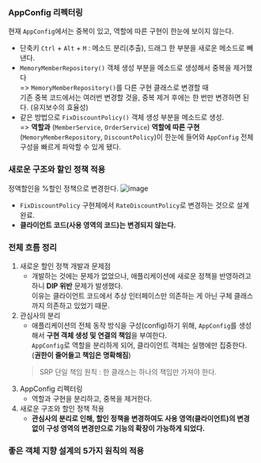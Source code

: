 ### AppConfig 리펙터링
현재 `AppConfig`에서는 중복이 있고, 역할에 따른 구현이 한눈에 보이지 않는다.

- 단축키 `Ctrl` + `Alt` + `M` : 메소드 분리(추출), 드래그 한 부분을 새로운 메소드로 빼낸다.
- `MemoryMemberRepository()` 객체 생성 부분을 메소드로 생성해서 중복을 제거했다 <br>
=> `MemoryMemberRepository()`를 다른 구현 클래스로 변경할 때 <br>
기존 중복 코드에서는 여러번 변경할 것을, 중복 제거 후에는 한 번만 변경하면 된다. (유지보수의 효율성) 
- 같은 방법으로 `FixDiscountPolicy()` 객체 생성 부분을 메소드로 생성. <br>
=> **역할과** (`MemberService`, `OrderService`) **역할에 따른 구현**(`MemoryMemberRepository`, `DiscountPolicy`)이 한눈에 들어와 
`AppConfig` 전체 구성을 빠르게 파악할 수 있게 됐다.


### 새로운 구조와 할인 정책 적용
정액할인을 %할인 정책으로 변경한다.
![image](https://user-images.githubusercontent.com/39394592/178497764-5717290a-0bd8-4aa9-b371-1773149701d7.png)

- `FixDiscountPolicy` 구현체에서 `RateDiscountPolicy`로 변경하는 것으로 설계 완료.
- **클라이언트 코드(사용 영역의 코드)는 변경되지 않는다.**

### 전체 흐름 정리
1. 새로운 할인 정책 개발과 문제점
    - 개발하는 것에는 문제가 없었으나, 애플리케이션에 새로운 정책을 반영하려고 하니 **DIP 위반** 문제가 발생했다. <br>
이유는 클라이언트 코드에서 추상 인터페이스만 의존하는 게 아닌 구체 클래스까지 의존하고 있었기 때문.
2. 관심사의 분리
    - 애플리케이션의 전체 동작 방식을 구성(config)하기 위해, `AppConfig`를 생성해서 **구현 객체 생성 및 연결의 책임**을 부여한다.
    <br> `AppConfig`로 역할을 분리하게 되어, 클라이언트 객체는 실행에만 집중한다. (**권한이 줄어들고 책임은 명확해짐**)
    > SRP 단일 책임 원칙 : 한 클래스는 하나의 책임만 가져야 한다.
3. AppConfig 리펙터링
    - 역할과 구현을 분리하고, 중복을 제거한다.
4. 새로운 구조와 할인 정책 적용
    - **관심사의 분리로 인해, 할인 정책을 변경하여도 사용 영역(클라이언트)의 변경 없이 구성 영역의 변경만으로 기능의 확장이 가능하게 되었다.**

### 좋은 객체 지향 설계의 5가지 원칙의 적용

